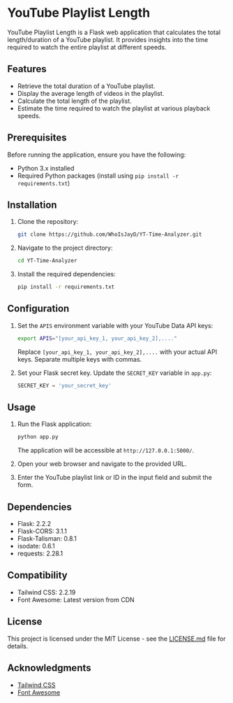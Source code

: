 
# YouTube Playlist Length

YouTube Playlist Length is a Flask web application that calculates the total length/duration of a YouTube playlist. It provides insights into the time required to watch the entire playlist at different speeds.

## Features

- Retrieve the total duration of a YouTube playlist.
- Display the average length of videos in the playlist.
- Calculate the total length of the playlist.
- Estimate the time required to watch the playlist at various playback speeds.

## Prerequisites

Before running the application, ensure you have the following:

- Python 3.x installed
- Required Python packages (install using `pip install -r requirements.txt`)

## Installation

1. Clone the repository:

   ```bash
   git clone https://github.com/WhoIsJayD/YT-Time-Analyzer.git
   ```

2. Navigate to the project directory:

   ```bash
   cd YT-Time-Analyzer
   ```

3. Install the required dependencies:

   ```bash
   pip install -r requirements.txt
   ```

## Configuration

1. Set the `APIS` environment variable with your YouTube Data API keys:

   ```bash
   export APIS="[your_api_key_1, your_api_key_2],...."
   ```

   Replace `[your_api_key_1, your_api_key_2],....` with your actual API keys. Separate multiple keys with commas.

2. Set your Flask secret key. Update the `SECRET_KEY` variable in `app.py`:

   ```python
   SECRET_KEY = 'your_secret_key'
   ```

## Usage

1. Run the Flask application:

   ```bash
   python app.py
   ```

   The application will be accessible at `http://127.0.0.1:5000/`.

2. Open your web browser and navigate to the provided URL.

3. Enter the YouTube playlist link or ID in the input field and submit the form.

## Dependencies

- Flask: 2.2.2
- Flask-CORS: 3.1.1
- Flask-Talisman: 0.8.1
- isodate: 0.6.1
- requests: 2.28.1

## Compatibility

- Tailwind CSS: 2.2.19
- Font Awesome: Latest version from CDN

## License

This project is licensed under the MIT License - see the [LICENSE.md](LICENSE.md) file for details.

## Acknowledgments

- [Tailwind CSS](https://tailwindcss.com/)
- [Font Awesome](https://fontawesome.com/)
